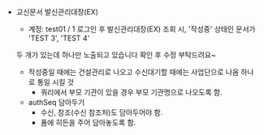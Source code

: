 - 교신문서 발신관리대장(EX)
    - 계정: test01 / 1 로그인 후 발신관리대장(EX) 조회 시, '작성중' 상태인 문서가 'TEST 3', 'TEST 4'
    
    두 개가 있는데 하나만 노출되고 있습니다 확인 후 수정 부탁드려요~ 
    
    - 작성중일 때에는 건설관리로 나오고 수신대기할 때에는 사업단으로 나옴 하나로 통일 시킬 것
        - 쿼리에서 부모 기관이 있을 경우 부모 기관명으로 나오도록 함.
    - authSeq 담아두기
        - 수신, 참조(수신 참조처)도 담아두어야 함.
        - 폼에 히든을 주어 담아놓도록 함.
